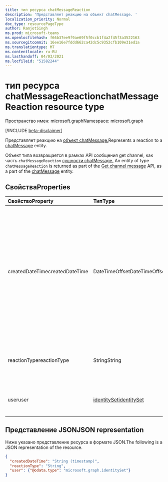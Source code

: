 ```yaml
---
title: тип ресурса chatMessageReaction
description: 'Представляет реакцию на объект chatMessage. '
localization_priority: Normal
doc_type: resourcePageType
author: RamjotSingh
ms.prod: microsoft-teams
ms.openlocfilehash: f66b37ee9f9ae69f5f0ccb1f4a2f45f3a3522163
ms.sourcegitcommit: 16ee16e7fddd662ca42dc5c9352cfb109e31ed1a
ms.translationtype: MT
ms.contentlocale: ru-RU
ms.lasthandoff: 04/03/2021
ms.locfileid: "51582244"
---
```

# <a name="chatmessagereaction-resource-type"></a><span data-ttu-id="2ac59-103">тип ресурса chatMessageReaction</span><span class="sxs-lookup"><span data-stu-id="2ac59-103">chatMessageReaction resource type</span></span>

<span data-ttu-id="2ac59-104">Пространство имен: microsoft.graph</span><span class="sxs-lookup"><span data-stu-id="2ac59-104">Namespace: microsoft.graph</span></span>

[!INCLUDE [beta-disclaimer](../../includes/beta-disclaimer.md)]

<span data-ttu-id="2ac59-105">Представляет реакцию на [объект chatMessage.](chatmessage.md)</span><span class="sxs-lookup"><span data-stu-id="2ac59-105">Represents a reaction to a [chatMessage](chatmessage.md) entity.</span></span> 

<span data-ttu-id="2ac59-106">Объект типа возвращается в рамках API сообщения get channel, как часть `chatMessageReaction` [сущности chatMessage.](chatmessage.md) [](../api/chatmessage-get.md)</span><span class="sxs-lookup"><span data-stu-id="2ac59-106">An entity of type `chatMessageReaction` is returned as part of the [Get channel message](../api/chatmessage-get.md) API, as a part of the [chatMessage](chatmessage.md) entity.</span></span>

## <a name="properties"></a><span data-ttu-id="2ac59-107">Свойства</span><span class="sxs-lookup"><span data-stu-id="2ac59-107">Properties</span></span>

| <span data-ttu-id="2ac59-108">Свойство</span><span class="sxs-lookup"><span data-stu-id="2ac59-108">Property</span></span>     | <span data-ttu-id="2ac59-109">Тип</span><span class="sxs-lookup"><span data-stu-id="2ac59-109">Type</span></span>        | <span data-ttu-id="2ac59-110">Описание</span><span class="sxs-lookup"><span data-stu-id="2ac59-110">Description</span></span> |
|:-------------|:------------|:------------|
|<span data-ttu-id="2ac59-111">createdDateTime</span><span class="sxs-lookup"><span data-stu-id="2ac59-111">createdDateTime</span></span>|<span data-ttu-id="2ac59-112">DateTimeOffset</span><span class="sxs-lookup"><span data-stu-id="2ac59-112">DateTimeOffset</span></span>|<span data-ttu-id="2ac59-113">Тип Timestamp представляет сведения о времени и дате с использованием формата ISO 8601 (всегда применяется формат UTC).</span><span class="sxs-lookup"><span data-stu-id="2ac59-113">The Timestamp type represents date and time information using ISO 8601 format and is always in UTC time.</span></span> <span data-ttu-id="2ac59-114">Например, значение полуночи 1 января 2014 г. в формате UTC: `2014-01-01T00:00:00Z`.</span><span class="sxs-lookup"><span data-stu-id="2ac59-114">For example, midnight UTC on Jan 1, 2014 is `2014-01-01T00:00:00Z`</span></span>|
|<span data-ttu-id="2ac59-115">reactionType</span><span class="sxs-lookup"><span data-stu-id="2ac59-115">reactionType</span></span>|<span data-ttu-id="2ac59-116">String</span><span class="sxs-lookup"><span data-stu-id="2ac59-116">String</span></span>|<span data-ttu-id="2ac59-117">Поддерживаемые значения `like` : , , , , `angry` `sad` `laugh` `heart` `surprised` .</span><span class="sxs-lookup"><span data-stu-id="2ac59-117">Supported values are `like`, `angry`, `sad`, `laugh`, `heart`, `surprised`.</span></span> |
|<span data-ttu-id="2ac59-118">user</span><span class="sxs-lookup"><span data-stu-id="2ac59-118">user</span></span>|[<span data-ttu-id="2ac59-119">identitySet</span><span class="sxs-lookup"><span data-stu-id="2ac59-119">identitySet</span></span>](identityset.md)|<span data-ttu-id="2ac59-120">Пользователь, реагирувший на сообщение.</span><span class="sxs-lookup"><span data-stu-id="2ac59-120">The user who reacted to the message.</span></span>|

## <a name="json-representation"></a><span data-ttu-id="2ac59-121">Представление JSON</span><span class="sxs-lookup"><span data-stu-id="2ac59-121">JSON representation</span></span>

<span data-ttu-id="2ac59-122">Ниже указано представление ресурса в формате JSON.</span><span class="sxs-lookup"><span data-stu-id="2ac59-122">The following is a JSON representation of the resource.</span></span>

<!-- {
  "blockType": "resource",
  "optionalProperties": [

  ],
  "@odata.type": "microsoft.graph.chatMessageReaction",
  "baseType": null
}-->

```json
{
  "createdDateTime": "String (timestamp)",
  "reactionType": "String",
  "user": {"@odata.type": "microsoft.graph.identitySet"}
}
```

<!-- uuid: 16cd6b66-4b1a-43a1-adaf-3a886856ed98
2019-02-04 14:57:30 UTC -->
<!-- {
  "type": "#page.annotation",
  "description": "chatMessageReaction resource",
  "keywords": "",
  "section": "documentation",
  "tocPath": ""
}-->


